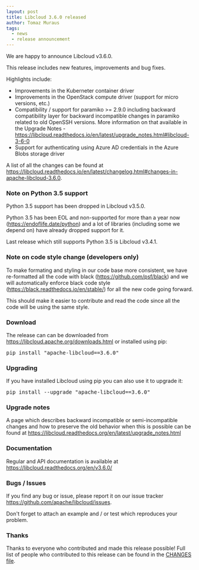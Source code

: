 ```yaml
---
layout: post
title: Libcloud 3.6.0 released
author: Tomaz Muraus
tags:
  - news
  - release announcement
---
```


We are happy to announce Libcloud v3.6.0.

This release includes new features, improvements and bug fixes.

Highlights include:

- Improvements in the Kuberneter container driver
- Improvements in the OpenStack compute driver (support for micro versions,
  etc.)
- Compatibility / support for paramiko >= 2.9.0 including backward
  compatibility layer for backward incompatible changes in paramiko related
  to old OpenSSH versions. More information on that available in the Upgrade
  Notes -
  <https://libcloud.readthedocs.io/en/latest/upgrade_notes.html#libcloud-3-6-0>
- Support for authenticating using Azure AD credentials in the Azure Blobs
  storage driver

A list of all the changes can be found at
<https://libcloud.readthedocs.io/en/latest/changelog.html#changes-in-apache-libcloud-3.6.0>.

### Note on Python 3.5 support

Python 3.5 support has been dropped in Libcloud v3.5.0.

Python 3.5 has been EOL and non-supported for more than a year now
(<https://endoflife.date/python>) and a lot of libraries (including some we
depend on) have already dropped support for it.

Last release which still supports Python 3.5 is Libcloud v3.4.1.

### Note on code style change (developers only)

To make formating and styling in our code base more consistent, we have
re-formatted all the code with black (<https://github.com/psf/black>) and we will
automatically enforce black code style (<https://black.readthedocs.io/en/stable/>)
for all the new code going forward.

This should make it easier to contribute and read the code since all the code
will be using the same style.

### Download

The release can can be downloaded from
<https://libcloud.apache.org/downloads.html> or installed using pip:

<pre>
pip install "apache-libcloud==3.6.0"
</pre>

### Upgrading

If you have installed Libcloud using pip you can also use it to upgrade it:

<pre>
pip install --upgrade "apache-libcloud==3.6.0"
</pre>

### Upgrade notes

A page which describes backward incompatible or semi-incompatible
changes and how to preserve the old behavior when this is possible
can be found at <https://libcloud.readthedocs.org/en/latest/upgrade_notes.html>

### Documentation

Regular and API documentation is available at <https://libcloud.readthedocs.org/en/v3.6.0/>

### Bugs / Issues

If you find any bug or issue, please report it on our issue tracker
<https://github.com/apache/libcloud/issues>.

Don't forget to attach an example and / or test which reproduces your
problem.

### Thanks

Thanks to everyone who contributed and made this release possible! Full
list of people who contributed to this release can be found in the
[CHANGES file][1].

[1]: https://libcloud.readthedocs.org/en/v3.6.0/changelog.html
